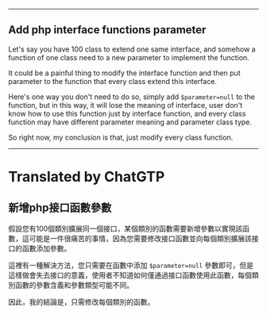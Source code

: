 <!--HugoNoteFlag-->

---

## Add php interface functions parameter

Let's say you have 100 class to extend one same interface, and somehow a function of one class need to a new parameter to implement the function.

It could be a painful thing to modify the interface function and then put parameter to the function that every class extend this interface.

Here's one way you don't need to do so, simply add `$parameter=null` to the function, but in this way, it will lose the meaning of interface, user don't know how to use this function just by interface function, and every class function may have different parameter meaning and parameter class type. 

So right now, my conclusion is that, just modify every class function.


---

<!--HugoNoteZhFlag-->

# Translated by ChatGTP

## 新增php接口函數參數

假設您有100個類別擴展同一個接口，某個類別的函數需要新增參數以實現該函數，這可能是一件很痛苦的事情，因為您需要修改接口函數並向每個類別擴展該接口的函數添加參數。

這裡有一種解決方法，您只需要在函數中添加 `$parameter=null` 參數即可，但是這樣做會失去接口的意義，使用者不知道如何僅通過接口函數使用此函數，每個類別函數的參數含義和參數類型可能不同。

因此，我的結論是，只需修改每個類別的函數。